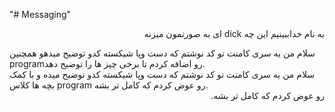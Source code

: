 
"# Messaging"

<p style='direction:rtl; text-align: right'>به نام خداببینیم این چه
dick
ای به صورتمون میزنه</p>



<div style="direction:auto"> سلام من یه سری کامنت تو کد نوشتم که دست وپا شیکسته کدو توضیح میدهو همچنین programرو اضافه کردم تا برخی چیز ها را توضیح دهد. 
 </div>




<div style="direction:auto"> سلام من یه سری کامنت تو کد نوشتم که دست وپا شیکسته کدو توضیح میده 
و با کمک بچه ها کلاس program رو عوض کردم که کامل تر بشه. </div>
   <div style="direction:rtl"> رو عوض کردم که کامل تر بشه. </div>


 

